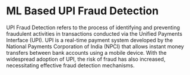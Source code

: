 # ML Based UPI Fraud Detection

UPI Fraud Detection refers to the process of identifying and preventing fraudulent activities in transactions conducted via the Unified Payments Interface (UPI). UPI is a real-time payment system developed by the National Payments Corporation of India (NPCI) that allows instant money transfers between bank accounts using a mobile device. With the widespread adoption of UPI, the risk of fraud has also increased, necessitating effective fraud detection mechanisms.
